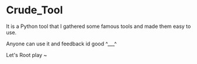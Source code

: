 # Crude_Tool

It is a Python tool that I gathered some famous tools and made them easy to use.

Anyone can use it and feedback id good ^___^

Let's Root play ~
